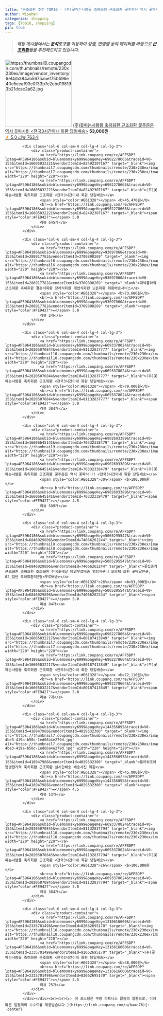 ```yaml
---
title: "근조화환 추천 TOP10 - (주)꽃파는사람들 축하화환 근조화환 꽃주문은 역시 꽃파사!!! <전국3시간이내 화환 당일배송>"
author: WiseMan
categories: shopping
tags: [Top10, shopping]
pin: true
---
```


> ##### 해당 게시물에서는 [**분석도구**](https://itemscout.io/)를 이용하여 **성별**, **연령별** 등의 데이터를 바탕으로 [**근조화환**](https://link.coupang.com/a/baae76)들을 추천해드리고 있습니다.
<div class="container"><div class="row">
            <div class="col-6 col-sm-4 col-lg-4 col-lg-3">
                <div class="product-container">
                    <a href="https://link.coupang.com/re/AFFSDP?lptag=AF5964186&subid=bluemoonsky6999&pageKey=7554015777&traceid=V0-153&itemId=15476816719&vendorItemId=82696273040" target="_blank"><img src="https://thumbnail9.coupangcdn.com/thumbnails/remote/230x230ex/image/vendor_inventory/6ef4/b384ab5675abef750596e40e5eeaf93e0f33b7e2ebd198193b21dcac2a62.jpg" alt="https://thumbnail9.coupangcdn.com/thumbnails/remote/230x230ex/image/vendor_inventory/6ef4/b384ab5675abef750596e40e5eeaf93e0f33b7e2ebd198193b21dcac2a62.jpg" width="220" height="220"></a>
                    <a href="https://link.coupang.com/re/AFFSDP?lptag=AF5964186&subid=bluemoonsky6999&pageKey=7554015777&traceid=V0-153&itemId=15476816719&vendorItemId=82696273040" target="_blank">(주)꽃파는사람들 축하화환 근조화환 꽃주문은 역시 꽃파사!!! <전국3시간이내 화환 당일배송></a>
                    <span style="color:#E61328"></span> <b>53,000원</b>
                    <br><a href="https://link.coupang.com/re/AFFSDP?lptag=AF5964186&subid=bluemoonsky6999&pageKey=7554015777&traceid=V0-153&itemId=15476816719&vendorItemId=82696273040" target="_blank"><span style="color:#FE9427">★</span> 5.0
                    리뷰 763개</a>
                </div>
            </div>
            
            <div class="col-6 col-sm-4 col-lg-4 col-lg-3">
                <div class="product-container">
                    <a href="https://link.coupang.com/re/AFFSDP?lptag=AF5964186&subid=bluemoonsky6999&pageKey=6902278665&traceid=V0-153&itemId=16605032221&vendorItemId=82492307167" target="_blank"><img src="https://thumbnail7.coupangcdn.com/thumbnails/remote/230x230ex/image/vendor_inventory/2eb4/006c25390caaef6ababefa900a585cc15c4ff1c73dd9d45a2ae6d1ab15d7.png" alt="https://thumbnail7.coupangcdn.com/thumbnails/remote/230x230ex/image/vendor_inventory/2eb4/006c25390caaef6ababefa900a585cc15c4ff1c73dd9d45a2ae6d1ab15d7.png" width="220" height="220"></a>
                    <a href="https://link.coupang.com/re/AFFSDP?lptag=AF5964186&subid=bluemoonsky6999&pageKey=6902278665&traceid=V0-153&itemId=16605032221&vendorItemId=82492307167" target="_blank">(주)꽃파는사람들 축하화환 근조화환 <전국3시간이내 화환 당일배송></a>
                    <span style="color:#E61328"></span> <b>45,470원</b>
                    <br><a href="https://link.coupang.com/re/AFFSDP?lptag=AF5964186&subid=bluemoonsky6999&pageKey=6902278665&traceid=V0-153&itemId=16605032221&vendorItemId=82492307167" target="_blank"><span style="color:#FE9427">★</span> 5.0
                    리뷰 645개</a>
                </div>
            </div>
            
            <div class="col-6 col-sm-4 col-lg-4 col-lg-3">
                <div class="product-container">
                    <a href="https://link.coupang.com/re/AFFSDP?lptag=AF5964186&subid=bluemoonsky6999&pageKey=93097060&traceid=V0-153&itemId=288917782&vendorItemId=3709898269" target="_blank"><img src="https://thumbnail6.coupangcdn.com/thumbnails/remote/230x230ex/image/vendor_inventory/08e3/92a5178d9c91732669fe7e6cac070bfc80231ed52c73f731c1eff1927fd5.jpg" alt="https://thumbnail6.coupangcdn.com/thumbnails/remote/230x230ex/image/vendor_inventory/08e3/92a5178d9c91732669fe7e6cac070bfc80231ed52c73f731c1eff1927fd5.jpg" width="220" height="220"></a>
                    <a href="https://link.coupang.com/re/AFFSDP?lptag=AF5964186&subid=bluemoonsky6999&pageKey=93097060&traceid=V0-153&itemId=288917782&vendorItemId=3709898269" target="_blank">대박플라워 근조화환 축하화환 결혼식화환 장례식화환 개업식화환 오픈화환 화환배송서비스</a>
                    <span style="color:#E61328"></span> <b>73,600원</b>
                    <br><a href="https://link.coupang.com/re/AFFSDP?lptag=AF5964186&subid=bluemoonsky6999&pageKey=93097060&traceid=V0-153&itemId=288917782&vendorItemId=3709898269" target="_blank"><span style="color:#FE9427">★</span> 5.0
                    리뷰 2개</a>
                </div>
            </div>
            
            <div class="col-6 col-sm-4 col-lg-4 col-lg-3">
                <div class="product-container">
                    <a href="https://link.coupang.com/re/AFFSDP?lptag=AF5964186&subid=bluemoonsky6999&pageKey=6693370024&traceid=V0-153&itemId=20205070844&vendorItemId=81132837777" target="_blank"><img src="https://thumbnail10.coupangcdn.com/thumbnails/remote/230x230ex/image/vendor_inventory/9ed6/6780f5168f60891bc5a4a864342a4b6abbfe95492835f914b0d9ea638044.jpg" alt="https://thumbnail10.coupangcdn.com/thumbnails/remote/230x230ex/image/vendor_inventory/9ed6/6780f5168f60891bc5a4a864342a4b6abbfe95492835f914b0d9ea638044.jpg" width="220" height="220"></a>
                    <a href="https://link.coupang.com/re/AFFSDP?lptag=AF5964186&subid=bluemoonsky6999&pageKey=6693370024&traceid=V0-153&itemId=20205070844&vendorItemId=81132837777" target="_blank">(주)꽃파는사람들 축하화환 근조화환 <전국3시간이내 화환 당일배송></a>
                    <span style="color:#E61328"></span> <b>70,000원</b>
                    <br><a href="https://link.coupang.com/re/AFFSDP?lptag=AF5964186&subid=bluemoonsky6999&pageKey=6693370024&traceid=V0-153&itemId=20205070844&vendorItemId=81132837777" target="_blank"><span style="color:#FE9427">★</span> 5.0
                    리뷰 384개</a>
                </div>
            </div>
            
            <div class="col-6 col-sm-4 col-lg-4 col-lg-3">
                <div class="product-container">
                    <a href="https://link.coupang.com/re/AFFSDP?lptag=AF5964186&subid=bluemoonsky6999&pageKey=6902603389&traceid=V0-153&itemId=16606645141&vendorItemId=70332338479" target="_blank"><img src="https://thumbnail9.coupangcdn.com/thumbnails/remote/230x230ex/image/vendor_inventory/c7a0/8e9283548a7eaef397e2a1016171baffaa74de80f03dcc343685bd869039.jpg" alt="https://thumbnail9.coupangcdn.com/thumbnails/remote/230x230ex/image/vendor_inventory/c7a0/8e9283548a7eaef397e2a1016171baffaa74de80f03dcc343685bd869039.jpg" width="220" height="220"></a>
                    <a href="https://link.coupang.com/re/AFFSDP?lptag=AF5964186&subid=bluemoonsky6999&pageKey=6902603389&traceid=V0-153&itemId=16606645141&vendorItemId=70332338479" target="_blank">(주)꽃파는사람들 축하화환 근조화환 꽃주문은 역시 꽃파사!!! <전국3시간이내 화환 당일배송></a>
                    <span style="color:#E61328">30%</span> <b>100,000원</b>
                    <br><a href="https://link.coupang.com/re/AFFSDP?lptag=AF5964186&subid=bluemoonsky6999&pageKey=6902603389&traceid=V0-153&itemId=16606645141&vendorItemId=70332338479" target="_blank"><span style="color:#FE9427">★</span> 4.5
                    리뷰 589개</a>
                </div>
            </div>
            
            <div class="col-6 col-sm-4 col-lg-4 col-lg-3">
                <div class="product-container">
                    <a href="https://link.coupang.com/re/AFFSDP?lptag=AF5964186&subid=bluemoonsky6999&pageKey=5065295547&traceid=V0-153&itemId=6846029806&vendorItemId=74066262244" target="_blank"><img src="https://thumbnail8.coupangcdn.com/thumbnails/remote/230x230ex/image/vendor_inventory/3bef/739644d0abf29ba4f0873dcb11375d531c2a4f898cdec3bae01ba369d12b.jpg" alt="https://thumbnail8.coupangcdn.com/thumbnails/remote/230x230ex/image/vendor_inventory/3bef/739644d0abf29ba4f0873dcb11375d531c2a4f898cdec3bae01ba369d12b.jpg" width="220" height="220"></a>
                    <a href="https://link.coupang.com/re/AFFSDP?lptag=AF5964186&subid=bluemoonsky6999&pageKey=5065295547&traceid=V0-153&itemId=6846029806&vendorItemId=74066262244" target="_blank">꽃집총각 근조화환 축하화환 조화화환 전국꽃배달 당일무료배송 영정바구니 오브제 화환 꽃배달싼곳, 02_일반 축하화환3단형<무료배송></a>
                    <span style="color:#E61328">26%</span> <b>53,000원</b>
                    <br><a href="https://link.coupang.com/re/AFFSDP?lptag=AF5964186&subid=bluemoonsky6999&pageKey=5065295547&traceid=V0-153&itemId=6846029806&vendorItemId=74066262244" target="_blank"><span style="color:#FE9427">★</span> 5.0
                    리뷰 84개</a>
                </div>
            </div>
            
            <div class="col-6 col-sm-4 col-lg-4 col-lg-3">
                <div class="product-container">
                    <a href="https://link.coupang.com/re/AFFSDP?lptag=AF5964186&subid=bluemoonsky6999&pageKey=6902278664&traceid=V0-153&itemId=16605032217&vendorItemId=80187413849" target="_blank"><img src="https://thumbnail7.coupangcdn.com/thumbnails/remote/230x230ex/image/vendor_inventory/2eb4/006c25390caaef6ababefa900a585cc15c4ff1c73dd9d45a2ae6d1ab15d7.png" alt="https://thumbnail7.coupangcdn.com/thumbnails/remote/230x230ex/image/vendor_inventory/2eb4/006c25390caaef6ababefa900a585cc15c4ff1c73dd9d45a2ae6d1ab15d7.png" width="220" height="220"></a>
                    <a href="https://link.coupang.com/re/AFFSDP?lptag=AF5964186&subid=bluemoonsky6999&pageKey=6902278664&traceid=V0-153&itemId=16605032217&vendorItemId=80187413849" target="_blank">(주)꽃파는사람들 축하화환 근조화환 <전국3시간이내 화환 당일배송></a>
                    <span style="color:#E61328"></span> <b>72,110원</b>
                    <br><a href="https://link.coupang.com/re/AFFSDP?lptag=AF5964186&subid=bluemoonsky6999&pageKey=6902278664&traceid=V0-153&itemId=16605032217&vendorItemId=80187413849" target="_blank"><span style="color:#FE9427">★</span> 5.0
                    리뷰 7개</a>
                </div>
            </div>
            
            <div class="col-6 col-sm-4 col-lg-4 col-lg-3">
                <div class="product-container">
                    <a href="https://link.coupang.com/re/AFFSDP?lptag=AF5964186&subid=bluemoonsky6999&pageKey=144356095&traceid=V0-153&itemId=418947988&vendorItemId=4029532380" target="_blank"><img src="https://thumbnail7.coupangcdn.com/thumbnails/remote/230x230ex/image/vendor_inventory/images/2018/10/13/15/4/952ecd14-4be3-419a-b50c-1ed66a4e279d.jpg" alt="https://thumbnail7.coupangcdn.com/thumbnails/remote/230x230ex/image/vendor_inventory/images/2018/10/13/15/4/952ecd14-4be3-419a-b50c-1ed66a4e279d.jpg" width="220" height="220"></a>
                    <a href="https://link.coupang.com/re/AFFSDP?lptag=AF5964186&subid=bluemoonsky6999&pageKey=144356095&traceid=V0-153&itemId=418947988&vendorItemId=4029532380" target="_blank">플라워조아 현명한가격 축하화환 근조화환 실시간배송 배송사진 화환</a>
                    <span style="color:#E61328"></span> <b>45,000원</b>
                    <br><a href="https://link.coupang.com/re/AFFSDP?lptag=AF5964186&subid=bluemoonsky6999&pageKey=144356095&traceid=V0-153&itemId=418947988&vendorItemId=4029532380" target="_blank"><span style="color:#FE9427">★</span> 4.5
                    리뷰 13개</a>
                </div>
            </div>
            
            <div class="col-6 col-sm-4 col-lg-4 col-lg-3">
                <div class="product-container">
                    <a href="https://link.coupang.com/re/AFFSDP?lptag=AF5964186&subid=bluemoonsky6999&pageKey=6693370024&traceid=V0-153&itemId=20205070845&vendorItemId=81132837794" target="_blank"><img src="https://thumbnail10.coupangcdn.com/thumbnails/remote/230x230ex/image/vendor_inventory/9ed6/6780f5168f60891bc5a4a864342a4b6abbfe95492835f914b0d9ea638044.jpg" alt="https://thumbnail10.coupangcdn.com/thumbnails/remote/230x230ex/image/vendor_inventory/9ed6/6780f5168f60891bc5a4a864342a4b6abbfe95492835f914b0d9ea638044.jpg" width="220" height="220"></a>
                    <a href="https://link.coupang.com/re/AFFSDP?lptag=AF5964186&subid=bluemoonsky6999&pageKey=6693370024&traceid=V0-153&itemId=20205070845&vendorItemId=81132837794" target="_blank">(주)꽃파는사람들 축하화환 근조화환 <전국3시간이내 화환 당일배송></a>
                    <span style="color:#E61328">26%</span> <b>100,000원</b>
                    <br><a href="https://link.coupang.com/re/AFFSDP?lptag=AF5964186&subid=bluemoonsky6999&pageKey=6693370024&traceid=V0-153&itemId=20205070845&vendorItemId=81132837794" target="_blank"><span style="color:#FE9427">★</span> 5.0
                    리뷰 384개</a>
                </div>
            </div>
            
            <div class="col-6 col-sm-4 col-lg-4 col-lg-3">
                <div class="product-container">
                    <a href="https://link.coupang.com/re/AFFSDP?lptag=AF5964186&subid=bluemoonsky6999&pageKey=1316616660&traceid=V0-153&itemId=2335701498&vendorItemId=82662695170" target="_blank"><img src="https://thumbnail10.coupangcdn.com/thumbnails/remote/230x230ex/image/vendor_inventory/b3eb/bff3458a477ff009877fc266ad99577917b49c36e69a1afb4e7f45ca2c47.jpg" alt="https://thumbnail10.coupangcdn.com/thumbnails/remote/230x230ex/image/vendor_inventory/b3eb/bff3458a477ff009877fc266ad99577917b49c36e69a1afb4e7f45ca2c47.jpg" width="220" height="220"></a>
                    <a href="https://link.coupang.com/re/AFFSDP?lptag=AF5964186&subid=bluemoonsky6999&pageKey=1316616660&traceid=V0-153&itemId=2335701498&vendorItemId=82662695170" target="_blank">(주)꽃파는사람들 축하화환 근조화환 <전국3시간이내 화환 당일배송></a>
                    <span style="color:#E61328"></span> <b>48,000원</b>
                    <br><a href="https://link.coupang.com/re/AFFSDP?lptag=AF5964186&subid=bluemoonsky6999&pageKey=1316616660&traceid=V0-153&itemId=2335701498&vendorItemId=82662695170" target="_blank"><span style="color:#FE9427">★</span> 4.5
                    리뷰 25개</a>
                </div>
            </div>
            </div></div><br><br>[👉 이 포스팅은 쿠팡 파트너스 활동의 일환으로, 이에 따른 일정액의 수수료를 제공받습니다.](https://link.coupang.com/a/baae76){: .center}
